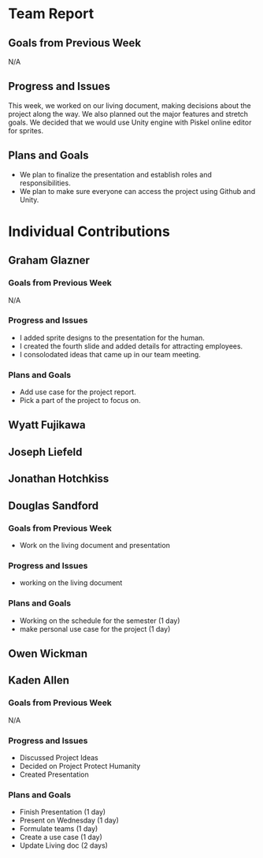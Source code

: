 # Team Report

## Goals from Previous Week
N/A
## Progress and Issues
This week, we worked on our living document, making decisions about the project along the way. We also planned out the major features and stretch goals. We decided that we would use Unity engine with Piskel online editor for sprites.
## Plans and Goals
* We plan to finalize the presentation and establish roles and responsibilities.
* We plan to make sure everyone can access the project using Github and Unity.

# Individual Contributions

## Graham Glazner
### Goals from Previous Week
N/A

### Progress and Issues
* I added sprite designs to the presentation for the human. 
* I created the fourth slide and added details for attracting employees.
* I consolodated ideas that came up in our team meeting.

### Plans and Goals
* Add use case for the project report.
* Pick a part of the project to focus on.

## Wyatt Fujikawa

## Joseph Liefeld

## Jonathan Hotchkiss

## Douglas Sandford
### Goals from Previous Week
* Work on the living document and presentation
  
### Progress and Issues
* working on the living document


### Plans and Goals
* Working on the schedule for the semester (1 day)
* make personal use case for the project (1 day)
  
## Owen Wickman

## Kaden Allen

### Goals from Previous Week
N/A

### Progress and Issues
* Discussed Project Ideas
* Decided on Project Protect Humanity
* Created Presentation

### Plans and Goals
* Finish Presentation (1 day)
* Present on Wednesday (1 day)
* Formulate teams (1 day)
* Create a use case (1 day)
* Update Living doc (2 days)
